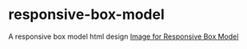 # responsive-box-model
A responsive box model html design
[Image for Responsive Box Model](https://raw.githubusercontent.com/moaj257/responsive-box-model/master/page_1.png)
